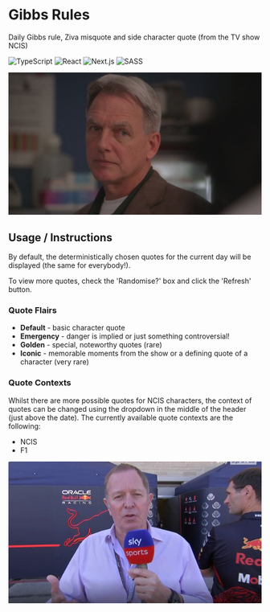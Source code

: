 # Gibbs Rules
Daily Gibbs rule, Ziva misquote and side character quote (from the TV show NCIS)

![TypeScript](https://img.shields.io/badge/typescript-%23007ACC.svg?style=for-the-badge&logo=typescript&logoColor=white)
![React](https://img.shields.io/badge/react-%2320232a.svg?style=for-the-badge&logo=react&logoColor=%2361DAFB)
![Next.js](https://img.shields.io/badge/Next.js-black?style=for-the-badge&logo=next.js&logoColor=white)
![SASS](https://img.shields.io/badge/SASS-hotpink.svg?style=for-the-badge&logo=SASS&logoColor=white)

<img src="./public/Images/NCIS/Gibbs/default.jpg" alt="Gibbs" width="650">

## Usage / Instructions
By default, the deterministically chosen quotes for the current day will be displayed (the same for everybody!).

To view more quotes, check the 'Randomise?' box and click the 'Refresh' button.

### Quote Flairs
* **Default** - basic character quote
* **Emergency** - danger is implied or just something controversial!
* **Golden** - special, noteworthy quotes (rare) 
* **Iconic** - memorable moments from the show or a defining quote of a character (very rare)

### Quote Contexts
Whilst there are more possible quotes for NCIS characters, the context of quotes can be changed using the dropdown in the middle of the header (just above the date). The currently available quote contexts are the following:
* NCIS
* F1

<img src="./public/Images/F1/Martin%20Brundle/default.jpg" alt="Martin Brundle" width="650">
